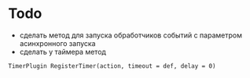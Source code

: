 ﻿# Todo

- сделать метод для запуска обработчиков событий с параметром асинхронного запуска
- сделать у таймера метод 
```
TimerPlugin RegisterTimer(action, timeout = def, delay = 0)
```